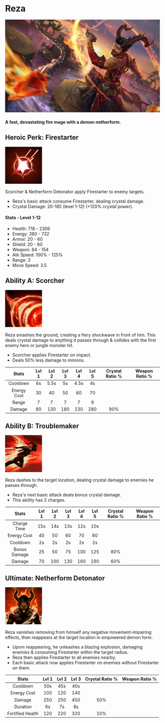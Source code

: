 # Reza

![](../../.gitbook/assets/image%20%28137%29.png)

#### A fast, devastating fire mage with a demon netherform.

## Heroic Perk: Firestarter

![Firestarter](../../.gitbook/assets/image%20%28214%29.png)

Scorcher & Netherform Detonator apply Firestarter to enemy targets.

* Reza's basic attack consume Firestarter, dealing crystal damage.
* Crystal Damage: 20-185 \(level 1-12\) \(+120% crystal power\).

#### Stats - Level 1-12

* Health: 718 - 2306
* Energy: 380 - 732
* Armor: 20 - 60
* Shield: 20 - 60
* Weapon: 84 - 154
* Atk Speed: 100% - 125%
* Range: 3
* Move Speed: 3.5

## Ability A: Scorcher

![Scorcher](../../.gitbook/assets/image%20%28203%29.png)

Reza smashes the ground, creating a fiery shockwave in front of him. This deals crystal damage to anything it passes through & collides with the first enemy hero or jungle monster hit.

* Scorcher applies Firestarter on impact.
* Deals 50% less damage to minions.

| Stats | Lvl 1 | Lvl 2 | Lvl 3 | Lvl 4 | Lvl 5 | Crystal      Ratio % | Weapon     Ratio % |
| :---: | :---: | :---: | :---: | :---: | :---: | :---: | :---: |
| Cooldown | 6s | 5.5s | 5s | 4.5s | 4s |  |  |
| Energy       Cost | 30 | 40 | 50 | 60 | 70 |  |  |
| Range | 7 | 7 | 7 | 7 | 9 |  |  |
| Damage | 80 | 130 | 180 | 230 | 280 | 90% |  |

## Ability B: Troublemaker

![Troublemaker](../../.gitbook/assets/image%20%28405%29.png)

Reza dashes to the target location, dealing crystal damage to enemies he passes through.

* Reza's next basic attack deals bonus crystal damage.
* This ability has 2 charges.

| Stats | Lvl 1 | Lvl 2 | Lvl 3 | Lvl 4 | Lvl 5 | Crystal      Ratio % | Weapon     Ratio % |
| :---: | :---: | :---: | :---: | :---: | :---: | :---: | :---: |
| Charge       Time | 15s | 14s | 13s | 12s | 10s |  |  |
| Energy       Cost | 40 | 50 | 60 | 70 | 80 |  |  |
| Cooldown | 2s | 2s | 2s | 2s | 2s |  |  |
| Bonus        Damage | 25 | 50 | 75 | 100 | 125 | 80% |  |
| Damage | 70 | 100 | 130 | 160 | 190 | 60% |  |

## Ultimate: Netherform Detonator

![Netherform Detonator](../../.gitbook/assets/image%20%28321%29.png)

Reza vanishes removing from himself any negative movement-impairing effects, then reappears at the target location in empowered demon form.

* Upom reappearing, he unleashes a blazing explosion, damaging enemies & consuming Firestarter within the target radius.
* Reza then applies Firestarter to all enemies nearby.
* Each basic attack now applies Firestarter on enemies without Firestarter on them.

| Stats | Lvl 1 | Lvl 2 | Lvl 3 | Crystal Ratio % | Weapon Ratio % |
| :---: | :---: | :---: | :---: | :---: | :---: |
| Cooldown | 50s | 45s | 40s |  |  |
| Energy Cost | 100 | 120 | 140 |  |  |
| Damage | 250 | 250 | 450 | 50% |  |
| Duration | 6s | 7s | 8s |  |  |
| Fortified Health | 120 | 220 | 320 | 10% |  |

